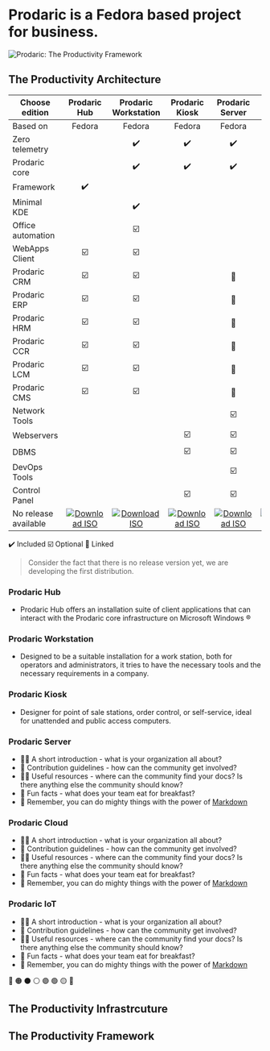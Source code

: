# Prodaric is a Fedora based project for business.

![Prodaric: The Productivity Framework](https://prodaric.com/images/splash.png)

## The Productivity Architecture

| Choose edition | Prodaric <br /> Hub | Prodaric <br /> Workstation | Prodaric <br /> Kiosk | Prodaric <br /> Server | Prodaric <br /> Cloud | Prodaric <br /> IoT |
| ---	| :-:	| :-:	| :-:	| :-:	| :-:	| :-:	|
| Based on | Fedora | Fedora | Fedora | Fedora | Fedora | FreeRTOS |
| Zero telemetry |  | :heavy_check_mark: | :heavy_check_mark: | :heavy_check_mark: | :heavy_check_mark:	| :heavy_check_mark: |
| Prodaric core |  | :heavy_check_mark: | :heavy_check_mark: | :heavy_check_mark: | :heavy_check_mark:	| :heavy_check_mark: |
| Framework	| :heavy_check_mark: |  | 	| 	| 	| |
| Minimal KDE |  | :heavy_check_mark: | 	| 	| 	| |
| Office automation	| 	| :ballot_box_with_check:	| 	| 	| 	| |
| WebApps Client 	| :ballot_box_with_check: | :ballot_box_with_check:	| 	| 	| 	| |
| Prodaric CRM	| :ballot_box_with_check: | :ballot_box_with_check:	| 	| :link:	| :link:	| |
| Prodaric ERP	| :ballot_box_with_check: | :ballot_box_with_check:	| 	| :link:	| :link:	| |
| Prodaric HRM	| :ballot_box_with_check: | :ballot_box_with_check:	| 	| :link:	| :link:	| |
| Prodaric CCR | :ballot_box_with_check:	| :ballot_box_with_check:	| 	| :link:	| :link:	| |
| Prodaric LCM	| :ballot_box_with_check: | :ballot_box_with_check:	| 	| :link:	| :link:	| |
| Prodaric CMS	| :ballot_box_with_check: | :ballot_box_with_check:	| 	| :link:	| :link:	| |
| Network Tools	|	 | 	| 	| :ballot_box_with_check:	| 	| |
| Webservers	| 	| 	| :ballot_box_with_check:	| :ballot_box_with_check:	| :ballot_box_with_check: | |
| DBMS	| 	| 	| :ballot_box_with_check:	| :ballot_box_with_check:	| :ballot_box_with_check: | |
| DevOps Tools	| 	| 	| | :ballot_box_with_check: | :ballot_box_with_check: | |
| Control Panel	| 	| 	| :ballot_box_with_check: | :ballot_box_with_check: | :ballot_box_with_check: | |
| No release available	| [![Download ISO](https://prodaric.com/images/download.svg "Download ISO")](https://prodaric.com) | [![Download ISO](https://prodaric.com/images/download.svg "Download ISO")](https://prodaric.com) | [![Download ISO](https://prodaric.com/images/download.svg "Download ISO")](https://prodaric.com) | [![Download ISO](https://prodaric.com/images/download.svg "Download ISO")](https://prodaric.com) | [![Download ISO](https://prodaric.com/images/download.svg "Download ISO")](https://prodaric.com) | [![Download ISO](https://prodaric.com/images/download.svg "Download ISO")](https://prodaric.com/) |

:heavy_check_mark: Included 
:ballot_box_with_check:	Optional 
:link: Linked 

> Consider the fact that there is no release version yet, we are developing the first distribution.

### Prodaric Hub

- Prodaric Hub offers an installation suite of client applications that can interact with the Prodaric core infrastructure on Microsoft Windows &reg;

### Prodaric Workstation

- Designed to be a suitable installation for a work station, both for operators and administrators, it tries to have the necessary tools and the necessary requirements in a company.

### Prodaric Kiosk

- Designer for point of sale stations, order control, or self-service, ideal for unattended and public access computers.

### Prodaric Server

- 🙋‍♀️ A short introduction - what is your organization all about?
- 🌈 Contribution guidelines - how can the community get involved?
- 👩‍💻 Useful resources - where can the community find your docs? Is there anything else the community should know?
- 🍿 Fun facts - what does your team eat for breakfast?
- 🧙 Remember, you can do mighty things with the power of [Markdown](https://docs.github.com/github/writing-on-github/getting-started-with-writing-and-formatting-on-github/basic-writing-and-formatting-syntax)

 ### Prodaric Cloud

- 🙋‍♀️ A short introduction - what is your organization all about?
- 🌈 Contribution guidelines - how can the community get involved?
- 👩‍💻 Useful resources - where can the community find your docs? Is there anything else the community should know?
- 🍿 Fun facts - what does your team eat for breakfast?
- 🧙 Remember, you can do mighty things with the power of [Markdown](https://docs.github.com/github/writing-on-github/getting-started-with-writing-and-formatting-on-github/basic-writing-and-formatting-syntax)

 ### Prodaric IoT

- 🙋‍♀️ A short introduction - what is your organization all about?
- 🌈 Contribution guidelines - how can the community get involved?
- 👩‍💻 Useful resources - where can the community find your docs? Is there anything else the community should know?
- 🍿 Fun facts - what does your team eat for breakfast?
- 🧙 Remember, you can do mighty things with the power of [Markdown](https://docs.github.com/github/writing-on-github/getting-started-with-writing-and-formatting-on-github/basic-writing-and-formatting-syntax)

🔴 🟠 ⚫ ⚪ 🟣 🟢 🟡 🔵

## The Productivity Infrastrcuture

## The Productivity Framework
